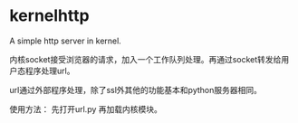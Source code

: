 # kernelhttp
A simple http server in kernel.

内核socket接受浏览器的请求，加入一个工作队列处理。再通过socket转发给用户态程序处理url。

url通过外部程序处理，除了ssl外其他的功能基本和python服务器相同。

使用方法：
先打开url.py 再加载内核模块。
